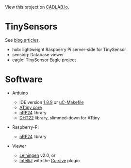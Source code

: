 View this project on [CADLAB.io](https://cadlab.io/project/1612). 

TinySensors
===========
See [blog articles](http://programmablehardware.blogspot.ie/search/label/tinysensor).

* hub: lightweight Raspberry Pi server-side for TinySensor
* sensing: Database viewer
* eagle: TinySensor Eagle project

Software
========
* Arduino
  - IDE version [1.8.9](http://arduino.cc/en/Main/Software) or [uC-Makefile](https://github.com/jscrane/uC-Makefile)
  - [ATtiny core](https://github.com/SpenceKonde/ATTinyCore)
  - [nRF24](https://github.com/nRF24/RF24) library
  - [DHT22](https://github.com/jscrane/DHT22) library, slimmed-down for ATtiny

* Raspberry-PI
  - [nRF24](https://github.com/nRF24/RF24) library

* Viewer
  - [Leiningen](http://leiningen.org) v2.0, or
  - [IntelliJ](http://www.jetbrains.com/idea) with the
[Cursive](https://cursiveclojure.com) plugin
